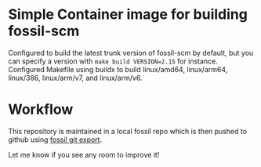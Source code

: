 # Simple Container image for building fossil-scm

Configured to build the latest trunk version of fossil-scm by default, but you can specify a version with `make build VERSION=2.15` for instance.  Configured Makefile using buildx to build linux/amd64, linux/arm64, linux/386, linux/arm/v7, and linux/arm/v6.

# Workflow
This repository is maintained in a local fossil repo which is then pushed to github using [fossil git export](https://fossil-scm.org/home/doc/trunk/www/mirrortogithub.md).

Let me know if you see any room to improve it!
